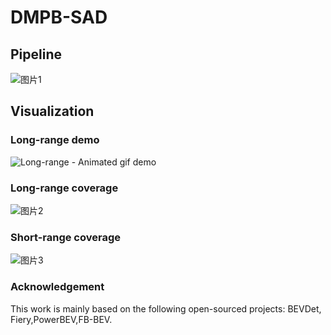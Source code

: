 # DMPB-SAD


## Pipeline
![图片1](https://github.com/user-attachments/assets/119ff8df-97b4-4526-85a0-c42be13f77b5)

## Visualization

### Long-range demo

![Long-range - Animated gif demo](https://github.com/pupu-chenyanyan/DMPB-SAD/blob/main/tinywow_01%2B03_73178268.gif)




### Long-range coverage
![图片2](https://github.com/user-attachments/assets/51fb6760-1425-4f0d-8324-46fe94de5f8a)




### Short-range coverage
![图片3](https://github.com/user-attachments/assets/62e01948-1fa3-4962-b928-a41713851071)



### Acknowledgement
This work is mainly based on the following open-sourced projects: BEVDet, Fiery,PowerBEV,FB-BEV.



